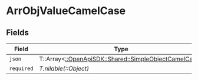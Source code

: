 # ArrObjValueCamelCase


## Fields

| Field                                                                                                 | Type                                                                                                  | Required                                                                                              | Description                                                                                           | Example                                                                                               |
| ----------------------------------------------------------------------------------------------------- | ----------------------------------------------------------------------------------------------------- | ----------------------------------------------------------------------------------------------------- | ----------------------------------------------------------------------------------------------------- | ----------------------------------------------------------------------------------------------------- |
| `json`                                                                                                | T::Array<[::OpenApiSDK::Shared::SimpleObjectCamelCase](../../models/shared/simpleobjectcamelcase.md)> | :heavy_minus_sign:                                                                                    | N/A                                                                                                   | ["...","..."]                                                                                         |
| `required`                                                                                            | *T.nilable(::Object)*                                                                                 | :heavy_minus_sign:                                                                                    | N/A                                                                                                   |                                                                                                       |